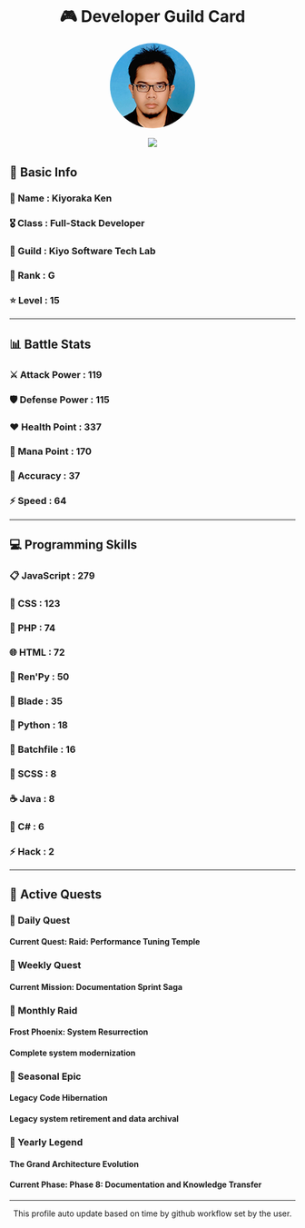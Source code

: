 <div align="center">

# 🎮 Developer Guild Card

<!-- Replace with your profile image -->
<img src="./assets/profile.png" width="150" height="150" style="border-radius: 50%"/>

![](https://komarev.com/ghpvc/?username=Kiyoraka&style=flat)
</div>

##  📌 Basic Info
### 👤 Name : Kiyoraka Ken
### 🎖️ Class : Full-Stack Developer
### 🎪 Guild : Kiyo Software Tech Lab 
### 🔰 Rank : G 
### ⭐ Level : 15

---
## 📊 Battle Stats

### ⚔️ Attack Power  : 119 
### 🛡️ Defense Power : 115 
### ❤️ Health Point  : 337 
### 🔮 Mana Point    : 170 
### 🎯 Accuracy      : 37 
### ⚡ Speed         : 64

---
## 💻 Programming Skills

### 📋 JavaScript : 279
### 🎨 CSS : 123
### 🐘 PHP : 74
### 🌐 HTML : 72
### 📝 Ren'Py : 50
### 📝 Blade : 35
### 🐍 Python : 18
### 📝 Batchfile : 16
### 💅 SCSS : 8
### ☕ Java : 8
### 🎯 C# : 6
### ⚡ Hack : 2

---
## 📜 Active Quests

### 🌅 Daily Quest

#### Current Quest: Raid: Performance Tuning Temple

### 📅 Weekly Quest
#### Current Mission: Documentation Sprint Saga

### 🌙 Monthly Raid
#### Frost Phoenix: System Resurrection
#### Complete system modernization

### 🌠 Seasonal Epic
#### Legacy Code Hibernation
#### Legacy system retirement and data archival

### 👑 Yearly Legend
#### The Grand Architecture Evolution
#### Current Phase: Phase 8: Documentation and Knowledge Transfer

---
<div align="center">
  This profile auto update based on time by github workflow set by the user.
</div>